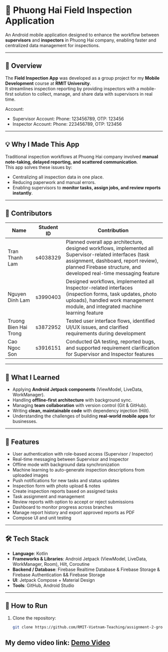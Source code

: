 # 📱 Phuong Hai Field Inspection Application

An Android mobile application designed to enhance the workflow between **supervisors** and **inspectors** in Phuong Hai company, enabling faster and centralized data management for inspections.

---

## 📖 Overview
The **Field Inspection App** was developed as a group project for my **Mobile Development** course at **RMIT University**.  
It streamlines inspection reporting by providing inspectors with a mobile-first solution to collect, manage, and share data with supervisors in real time.


Account:
- Supervisor Account: Phone: 123456789, OTP: 123456
- Inspector Account: Phone: 223456789, OTP: 123456
---

## 💡 Why I Made This App
Traditional inspection workflows at Phuong Hai company involved **manual note-taking, delayed reporting, and scattered communication**.  
This app solves these issues by:
- Centralizing all inspection data in one place.
- Reducing paperwork and manual errors.
- Enabling supervisors to **monitor tasks, assign jobs, and review reports instantly**.

---

## 👥 Contributors

| Name                  | Student ID | Contribution |
|-----------------------|------------|--------------|
| Tran Thanh Lam        | s4038329   | Planned overall app architecture, designed workflows, implemented all Supervisor-related interfaces (task assignment, dashboard, report review), planned Firebase structure, and developed real-time messaging feature |
| Nguyen Dinh Lam       | s3990403   | Designed workflows, implemented all Inspector-related interfaces (inspection forms, task updates, photo uploads), handled work management module, and integrated machine learning feature |
| Truong Bien Hai Trong | s3872952   | Tested user interface flows, identified UI/UX issues, and clarified requirements during development |
| Cao Ngoc Son          | s3916151   | Conducted QA testing, reported bugs, and supported requirement clarification for Supervisor and Inspector features |
---

## 🎯 What I Learned
- Applying **Android Jetpack components** (ViewModel, LiveData, WorkManager).
- Handling **offline-first architecture** with background sync.
- Managing **team collaboration** with version control (Git & GitHub).
- Writing **clean, maintainable code** with dependency injection (Hilt).
- Understanding the challenges of building **real-world mobile apps** for businesses.

---

## 🚀 Features
- User authentication with role-based access (Supervisor / Inspector)
- Real-time messaging between Supervisor and Inspector
- Offline mode with background data synchronization
- Machine learning to auto-generate inspection descriptions from uploaded images
- Push notifications for new tasks and status updates 
- Inspection form with photo upload & notes
- Create inspection reports based on assigned tasks 
- Task assignment and management
- Review reports with option to accept or reject submissions
- Dashboard to monitor progress across branches
- Manage report history and export approved reports as PDF
- Compose UI and unit testing 
---

## 🛠 Tech Stack
- **Language**: Kotlin
- **Frameworks & Libraries**: Android Jetpack (ViewModel, LiveData, WorkManager, Room), Hilt, Coroutine
- **Backend / Database**: Firebase Realtime Database & Firebase Storage & Firebase Authentication && Firebase Storage
- **UI**: Jetpack Compose + Material Design
- **Tools**: GitHub, Android Studio

---

## 📂 How to Run
1. Clone the repository:
   ```bash
   git clone https://github.com/RMIT-Vietnam-Teaching/assignment-2-group-donut

## My demo video link: [Demo Video]()